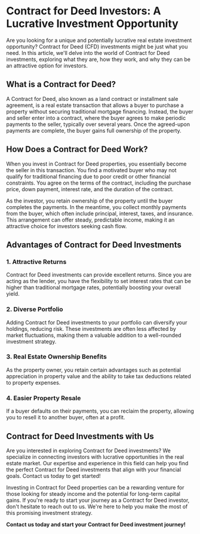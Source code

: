 # Contract for Deed Investors: A Lucrative Investment Opportunity

Are you looking for a unique and potentially lucrative real estate investment opportunity? Contract for Deed (CFD) investments might be just what you need. In this article, we'll delve into the world of Contract for Deed investments, exploring what they are, how they work, and why they can be an attractive option for investors.

## What is a Contract for Deed?

A Contract for Deed, also known as a land contract or installment sale agreement, is a real estate transaction that allows a buyer to purchase a property without securing traditional mortgage financing. Instead, the buyer and seller enter into a contract, where the buyer agrees to make periodic payments to the seller, typically over several years. Once the agreed-upon payments are complete, the buyer gains full ownership of the property.

## How Does a Contract for Deed Work?

When you invest in Contract for Deed properties, you essentially become the seller in this transaction. You find a motivated buyer who may not qualify for traditional financing due to poor credit or other financial constraints. You agree on the terms of the contract, including the purchase price, down payment, interest rate, and the duration of the contract.

As the investor, you retain ownership of the property until the buyer completes the payments. In the meantime, you collect monthly payments from the buyer, which often include principal, interest, taxes, and insurance. This arrangement can offer steady, predictable income, making it an attractive choice for investors seeking cash flow.

## Advantages of Contract for Deed Investments

### 1. Attractive Returns

Contract for Deed investments can provide excellent returns. Since you are acting as the lender, you have the flexibility to set interest rates that can be higher than traditional mortgage rates, potentially boosting your overall yield.

### 2. Diverse Portfolio

Adding Contract for Deed investments to your portfolio can diversify your holdings, reducing risk. These investments are often less affected by market fluctuations, making them a valuable addition to a well-rounded investment strategy.

### 3. Real Estate Ownership Benefits

As the property owner, you retain certain advantages such as potential appreciation in property value and the ability to take tax deductions related to property expenses.

### 4. Easier Property Resale

If a buyer defaults on their payments, you can reclaim the property, allowing you to resell it to another buyer, often at a profit.

## Contract for Deed Investments with Us

Are you interested in exploring Contract for Deed investments? We specialize in connecting investors with lucrative opportunities in the real estate market. Our expertise and experience in this field can help you find the perfect Contract for Deed investments that align with your financial goals. Contact us today to get started!

Investing in Contract for Deed properties can be a rewarding venture for those looking for steady income and the potential for long-term capital gains. If you're ready to start your journey as a Contract for Deed investor, don't hesitate to reach out to us. We're here to help you make the most of this promising investment strategy.

**Contact us today and start your Contract for Deed investment journey!**